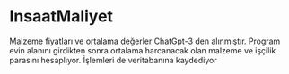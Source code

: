 # InsaatMaliyet
Malzeme fiyatları ve ortalama değerler ChatGpt-3 den alınmıştır. Program evin alanını girdikten sonra ortalama harcanacak olan malzeme ve işçilik parasını hesaplıyor. İşlemleri de veritabanına kaydediyor

